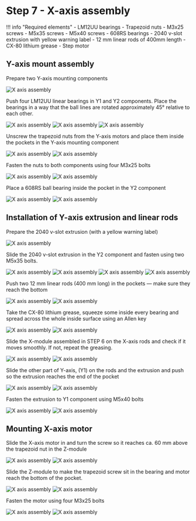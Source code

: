 # Step 7 - X-axis assembly

!!! info "Required elements"
    - LM12UU bearings
    - Trapezoid nuts
    - M3x25 screws
    - M5x35 screws
    - M5x40 screws
    - 608RS bearings
    - 2040 v-slot extrusion with yellow warning label
    - 12 mm linear rods of 400mm length
    - CX-80 lithium grease
    - Step motor
  
## Y-axis mount assembly
Prepare two Y-axis mounting components

![X axis assembly](resources/step7.1.webp)

Push four LM12UU linear bearings in Y1 and Y2 components. Place the bearings in a way that the ball lines are rotated approximately 45° relative to each other.

![X axis assembly](resources/step7.2.webp)
![X axis assembly](resources/step7.3.webp)
![X axis assembly](resources/step7.4.webp)

Unscrew the trapezoid nuts from the Y-axis motors and place them inside the pockets in the Y-axis mounting component

![X axis assembly](resources/step7.5.webp)
![X axis assembly](resources/step7.6.webp)

Fasten the nuts to both components using four M3x25 bolts

![X axis assembly](resources/step7.7.webp)
![X axis assembly](resources/step7.8.webp)

Place a 608RS ball bearing inside the pocket in the Y2 component

![X axis assembly](resources/step7.9.webp)
![X axis assembly](resources/step7.10.webp)

## Installation of Y-axis extrusion and linear rods
Prepare the 2040 v-slot extrusion (with a yellow warning label)

![X axis assembly](resources/step7.11.webp)

Slide the 2040 v-slot extrusion in the Y2 component and fasten using two M5x35 bolts.

![X axis assembly](resources/step7.12.webp)
![X axis assembly](resources/step7.13.webp)
![X axis assembly](resources/step7.14.webp)
![X axis assembly](resources/step7.15.webp)

Push two 12 mm linear rods (400 mm long) in the pockets — make sure they reach the bottom

![X axis assembly](resources/step7.16.webp)
![X axis assembly](resources/step7.17.webp)

Take the CX-80 lithium grease, squeeze some inside every bearing and spread across the whole inside surface using an Allen key

![X axis assembly](resources/step7.18.webp)
![X axis assembly](resources/step7.19.webp)

Slide the X-module assembled in STEP 6 on the X-axis rods and check if it moves smoothly. If not, repeat the greasing.

![X axis assembly](resources/step7.20.webp)
![X axis assembly](resources/step7.21.webp)

Slide the other part of Y-axis, (Y1) on the rods and the extrusion and push so the extrusion reaches the end of the pocket

![X axis assembly](resources/step7.22.webp)
![X axis assembly](resources/step7.23.webp)

Fasten the extrusion to Y1 component using M5x40 bolts

![X axis assembly](resources/step7.24.webp)
![X axis assembly](resources/step7.25.webp)

## Mounting X-axis motor
Slide the X-axis motor in and turn the screw so it reaches ca. 60 mm above the trapezoid nut in the Z-module

![X axis assembly](resources/step7.26.webp)
![X axis assembly](resources/step7.27.webp)

Slide the Z-module to make the trapezoid screw sit in the bearing and motor reach the bottom of the pocket.

![X axis assembly](resources/step7.28.webp)
![X axis assembly](resources/step7.29.webp)

Fasten the motor using four M3x25 bolts

![X axis assembly](resources/step7.30.webp)
![X axis assembly](resources/step7.31.webp)
